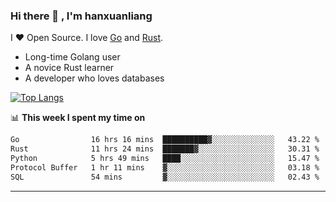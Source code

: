 ### Hi there 👋 , I'm hanxuanliang

<!--
**hanxuanliang/hanxuanliang** is a ✨ _special_ ✨ repository because its `README.md` (this file) appears on your GitHub profile.

Here are some ideas to get you started:

- 🔭 I’m currently working on ...
- 🌱 I’m currently learning ...
- 👯 I’m looking to collaborate on ...
- 🤔 I’m looking for help with ...
- 💬 Ask me about ...
- 📫 How to reach me: ...
- 😄 Pronouns: ...
- ⚡ Fun fact: ...
-->
I ❤ Open Source. I love [Go](https://golang.org) and [Rust](https://www.rust-lang.org/zh-CN/).

* Long-time Golang user
* A novice Rust learner
* A developer who loves databases

[![Top Langs](https://github-readme-stats.vercel.app/api?username=hanxuanliang&show_icons=true&count_private=true&line_height=40)](https://github.com/anuraghazra/github-readme-stats)

📊 **This week I spent my time on**
<!--START_SECTION:waka-->

```txt
Go                16 hrs 16 mins  ██████████▓░░░░░░░░░░░░░░   43.22 %
Rust              11 hrs 24 mins  ███████▓░░░░░░░░░░░░░░░░░   30.31 %
Python            5 hrs 49 mins   ████░░░░░░░░░░░░░░░░░░░░░   15.47 %
Protocol Buffer   1 hr 11 mins    ▓░░░░░░░░░░░░░░░░░░░░░░░░   03.18 %
SQL               54 mins         ▓░░░░░░░░░░░░░░░░░░░░░░░░   02.43 %
```

<!--END_SECTION:waka-->

***
